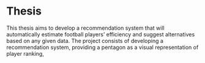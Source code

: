 # Thesis
This thesis aims to develop a recommendation system that will automatically estimate football players’ efficiency and suggest alternatives based on any given data.   The project consists of developing a recommendation system, providing a pentagon as a visual representation of player ranking, 
